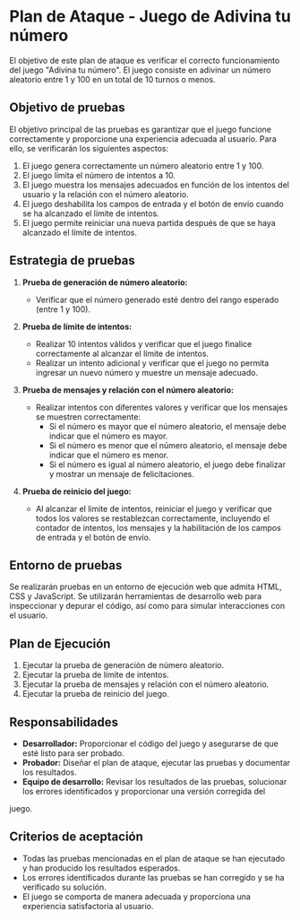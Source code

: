# Plan de Ataque - Juego de Adivina tu número

El objetivo de este plan de ataque es verificar el correcto funcionamiento del juego "Adivina tu número". El juego consiste en adivinar un número aleatorio entre 1 y 100 en un total de 10 turnos o menos.

## Objetivo de pruebas

El objetivo principal de las pruebas es garantizar que el juego funcione correctamente y proporcione una experiencia adecuada al usuario. Para ello, se verificarán los siguientes aspectos:

1. El juego genera correctamente un número aleatorio entre 1 y 100.
2. El juego limita el número de intentos a 10.
3. El juego muestra los mensajes adecuados en función de los intentos del usuario y la relación con el número aleatorio.
4. El juego deshabilita los campos de entrada y el botón de envío cuando se ha alcanzado el límite de intentos.
5. El juego permite reiniciar una nueva partida después de que se haya alcanzado el límite de intentos.

## Estrategia de pruebas

1. **Prueba de generación de número aleatorio:**
   - Verificar que el número generado esté dentro del rango esperado (entre 1 y 100).

2. **Prueba de límite de intentos:**
   - Realizar 10 intentos válidos y verificar que el juego finalice correctamente al alcanzar el límite de intentos.
   - Realizar un intento adicional y verificar que el juego no permita ingresar un nuevo número y muestre un mensaje adecuado.

3. **Prueba de mensajes y relación con el número aleatorio:**
   - Realizar intentos con diferentes valores y verificar que los mensajes se muestren correctamente:
     - Si el número es mayor que el número aleatorio, el mensaje debe indicar que el número es mayor.
     - Si el número es menor que el número aleatorio, el mensaje debe indicar que el número es menor.
     - Si el número es igual al número aleatorio, el juego debe finalizar y mostrar un mensaje de felicitaciones.

4. **Prueba de reinicio del juego:**
   - Al alcanzar el límite de intentos, reiniciar el juego y verificar que todos los valores se restablezcan correctamente, incluyendo el contador de intentos, los mensajes y la habilitación de los campos de entrada y el botón de envío.

## Entorno de pruebas

Se realizarán pruebas en un entorno de ejecución web que admita HTML, CSS y JavaScript. Se utilizarán herramientas de desarrollo web para inspeccionar y depurar el código, así como para simular interacciones con el usuario.

## Plan de Ejecución

1. Ejecutar la prueba de generación de número aleatorio.
2. Ejecutar la prueba de límite de intentos.
3. Ejecutar la prueba de mensajes y relación con el número aleatorio.
4. Ejecutar la prueba de reinicio del juego.

## Responsabilidades

- **Desarrollador:** Proporcionar el código del juego y asegurarse de que esté listo para ser probado.
- **Probador:** Diseñar el plan de ataque, ejecutar las pruebas y documentar los resultados.
- **Equipo de desarrollo:** Revisar los resultados de las pruebas, solucionar los errores identificados y proporcionar una versión corregida del

 juego.

## Criterios de aceptación

- Todas las pruebas mencionadas en el plan de ataque se han ejecutado y han producido los resultados esperados.
- Los errores identificados durante las pruebas se han corregido y se ha verificado su solución.
- El juego se comporta de manera adecuada y proporciona una experiencia satisfactoria al usuario.